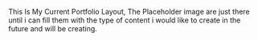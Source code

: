 This Is My Current Portfolio Layout, The Placeholder image are just there until i can fill them with the type of content i would like to create in the future and will be creating.
